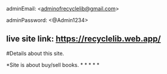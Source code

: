 adminEmail: \<adminofrecyclelib@gmail.com\>

adminPassword: \<@Admin1234\>

## live site link: https://recyclelib.web.app/
#Details about this site.

*Site is about buy/sell books.
*
*
*
*
*
